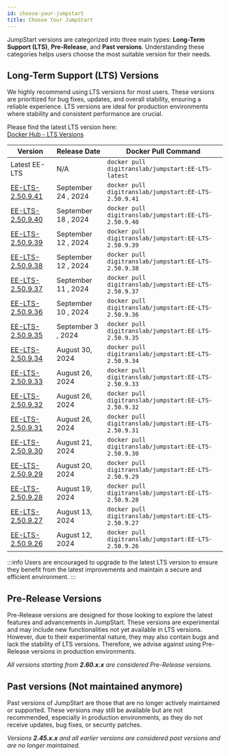 ```yaml
---
id: choose-your-jumpstart
title: Choose Your JumpStart
---
```


JumpStart versions are categorized into three main types: **Long-Term Support (LTS)**,  **Pre-Release**, and **Past versions**. Understanding these categories helps users choose the most suitable version for their needs.

## Long-Term Support (LTS) Versions

We highly recommend using LTS versions for most users. These versions are prioritized for bug fixes, updates, and overall stability, ensuring a reliable experience. LTS versions are ideal for production environments where stability and consistent performance are crucial.

Please find the latest LTS version here: <br/>
[Docker Hub - LTS Versions](https://hub.docker.com/r/digitranslab/jumpstart/tags?page_size=&ordering=&name=EE-LTS) 

| Version | Release Date | Docker Pull Command |
|---------|--------------|----------------------|
| Latest EE-LTS | N/A | `docker pull digitranslab/jumpstart:EE-LTS-latest` |
| [EE-LTS-2.50.9.41](https://hub.docker.com/layers/digitranslab/jumpstart/EE-LTS-2.50.9.41/images/sha256-d36444747af6f81d4456ca4d1f7dcf92c3e77e13e23ca9407c22de1c62451bd7?context=explore) | September 24 , 2024 | `docker pull digitranslab/jumpstart:EE-LTS-2.50.9.41` |
| [EE-LTS-2.50.9.40](https://hub.docker.com/layers/digitranslab/jumpstart/EE-LTS-2.50.9.40/images/sha256-26338b926568dc514c26988f6cd01f84bb3edf950fac08982365fabb95900f78?context=explore) | September 18 , 2024 | `docker pull digitranslab/jumpstart:EE-LTS-2.50.9.40` |
| [EE-LTS-2.50.9.39](https://hub.docker.com/layers/digitranslab/jumpstart/EE-LTS-2.50.9.39/images/sha256-6f1b7a00432e0e29a05adb375d3ddd9da877d6eb53d489be14ca0061953bbb57?context=explore) | September 12 , 2024 | `docker pull digitranslab/jumpstart:EE-LTS-2.50.9.39` |
| [EE-LTS-2.50.9.38](https://hub.docker.com/layers/digitranslab/jumpstart/EE-LTS-2.50.9.38/images/sha256-1974afb5f8483f4bfb7bf7575d7d8b4f0f7747dd7c88139cbf559c3ce8b1fdbd?context=explore) | September 12 , 2024 | `docker pull digitranslab/jumpstart:EE-LTS-2.50.9.38` |
| [EE-LTS-2.50.9.37](https://hub.docker.com/layers/digitranslab/jumpstart/EE-LTS-2.50.9.37/images/sha256-b1a13a5424bf14af77bb455f39e07d2a774303bcf4286aa7bd6d0a78c1a58e59?context=explore) | September 11 , 2024 | `docker pull digitranslab/jumpstart:EE-LTS-2.50.9.37` |
| [EE-LTS-2.50.9.36](https://hub.docker.com/layers/digitranslab/jumpstart/EE-LTS-2.50.9.36/images/sha256-969ae46a17c5873882641b7e23b02e087874194d9546e0a55d21d49044becd9e?context=explore) | September 10 , 2024 | `docker pull digitranslab/jumpstart:EE-LTS-2.50.9.36` |
| [EE-LTS-2.50.9.35](https://hub.docker.com/layers/digitranslab/jumpstart/EE-LTS-2.50.9.35/images/sha256-8a1b0014d470aff108ad75fd6982e01696740f2154a3bb49f08671b93d55485b?context=explore) | September 3 , 2024 | `docker pull digitranslab/jumpstart:EE-LTS-2.50.9.35` |
| [EE-LTS-2.50.9.34](https://hub.docker.com/layers/digitranslab/jumpstart/EE-LTS-2.50.9.34/images/sha256-95af52997ec5b42fd5435bfef2f8996d0acc8234ae0541e155705ea4c689b272?context=explore) | August 30, 2024 | `docker pull digitranslab/jumpstart:EE-LTS-2.50.9.34` |
| [EE-LTS-2.50.9.33](https://hub.docker.com/layers/digitranslab/jumpstart/EE-LTS-2.50.9.33/images/sha256-e231b959a7e5e1455235d344ceffeaa34b482d925d9676e5169f58e966c59fbb?context=explore) | August 26, 2024 | `docker pull digitranslab/jumpstart:EE-LTS-2.50.9.33` |
| [EE-LTS-2.50.9.32](https://hub.docker.com/layers/digitranslab/jumpstart/EE-LTS-2.50.9.32/images/sha256-e231b959a7e5e1455235d344ceffeaa34b482d925d9676e5169f58e966c59fbb?context=explore) | August 26, 2024 | `docker pull digitranslab/jumpstart:EE-LTS-2.50.9.32` |
| [EE-LTS-2.50.9.31](https://hub.docker.com/layers/digitranslab/jumpstart/EE-LTS-2.50.9.31/images/sha256-9610b8a125ea622a4b07c17657c44e04e1b582df8a18c228bab3a876cdc49407?context=explore) | August 26, 2024 | `docker pull digitranslab/jumpstart:EE-LTS-2.50.9.31` |
| [EE-LTS-2.50.9.30](https://hub.docker.com/layers/digitranslab/jumpstart/EE-LTS-2.50.9.30/images/sha256-a7b0967aca4c4d29e423a78e91a7084073e2750d0a67fa2a8926d0da5eaf4ad4?context=explore) | August 21, 2024 | `docker pull digitranslab/jumpstart:EE-LTS-2.50.9.30` |
| [EE-LTS-2.50.9.29](https://hub.docker.com/layers/digitranslab/jumpstart/EE-LTS-2.50.9.29/images/sha256-ecea7ddae821fa8828dc49ad52d4c03efbc1df8d6485122ebde2d51aacb88d3e?context=explore) | August 20, 2024 | `docker pull digitranslab/jumpstart:EE-LTS-2.50.9.29` |
| [EE-LTS-2.50.9.28](https://hub.docker.com/layers/digitranslab/jumpstart/EE-LTS-2.50.9.28/images/sha256-f33982c51a59b126aea9da9eef2cace0cd074411583ea896edc3f6db5b578a6b?context=explore) | August 19, 2024 | `docker pull digitranslab/jumpstart:EE-LTS-2.50.9.28` |
| [EE-LTS-2.50.9.27](https://hub.docker.com/layers/digitranslab/jumpstart/EE-LTS-2.50.9.27/images/sha256-ae4810ddd12b2e397a07085e2ea62e98c4ea16c139d2673e4ab890d19b40f868?context=explore) | August 13, 2024 | `docker pull digitranslab/jumpstart:EE-LTS-2.50.9.27` |
| [EE-LTS-2.50.9.26](https://hub.docker.com/layers/digitranslab/jumpstart/EE-LTS-2.50.9.26/images/sha256-8e17e23f2d61b463aaf0f87e5e90fa4580faf3fa6e790afcff64ef399454f85f?context=explore) | August 12, 2024 | `docker pull digitranslab/jumpstart:EE-LTS-2.50.9.26` |

:::info
Users are encouraged to upgrade to the latest LTS version to ensure they benefit from the latest improvements and maintain a secure and efficient environment. 
:::

## Pre-Release Versions

Pre-Release versions are designed for those looking to explore the latest features and advancements in JumpStart. These versions are experimental and may include new functionalities not yet available in LTS versions. However, due to their experimental nature, they may also contain bugs and lack the stability of LTS versions. Therefore, we advise against using Pre-Release versions in production environments.

*All versions starting from **2.60.x.x** are considered Pre-Release versions.*

## Past versions (Not maintained anymore)

Past versions of JumpStart are those that are no longer actively maintained or supported. These versions may still be available but are not recommended, especially in production environments, as they do not receive updates, bug fixes, or security patches. 

*Versions **2.45.x.x** and all earlier versions are considered past versions and are no longer maintained.*